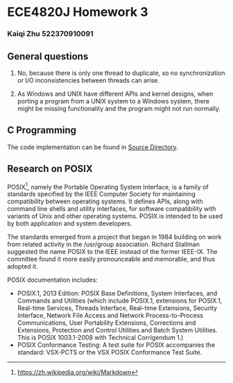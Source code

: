 # ECE4820J Homework 3

### Kaiqi Zhu 522370910091

## General questions

1. No, because there is only one thread to duplicate, so no synchronization or I/O inconsistencies between threads can arise.

2. As Windows and UNIX have different APIs and kernel designs, when porting a program from a UNIX system to a Windows system, there might be missing functionality and the program might not run normally.

## C Programming

The code implementation can be found in [Source Directory](src/).

## Research on POSIX

POSIX[^1], namely the Portable Operating System Interface, is a family of standards specified by the IEEE Computer Society for maintaining compatibility between operating systems. It defines APIs, along with command line shells and utility interfaces, for software compatibility with variants of Unix and other operating systems. POSIX is intended to be used by both application and system developers.

The standards emerged from a project that began in 1984 building on work from related activity in the /usr/group association. Richard Stallman suggested the name POSIX to the IEEE instead of the former IEEE-IX. The committee found it more easily pronounceable and memorable, and thus adopted it.

POSIX documentation includes:

- POSIX.1, 2013 Edition: POSIX Base Definitions, System Interfaces, and Commands and Utilities (which include POSIX.1, extensions for POSIX.1, Real-time Services, Threads Interface, Real-time Extensions, Security Interface, Network File Access and Network Process-to-Process Communications, User Portability Extensions, Corrections and Extensions, Protection and Control Utilities and Batch System Utilities. This is POSIX 1003.1-2008 with Technical Corrigendum 1.)
- POSIX Conformance Testing: A test suite for POSIX accompanies the standard: VSX-PCTS or the VSX POSIX Conformance Test Suite.

[^1]: https://zh.wikipedia.org/wiki/Markdown